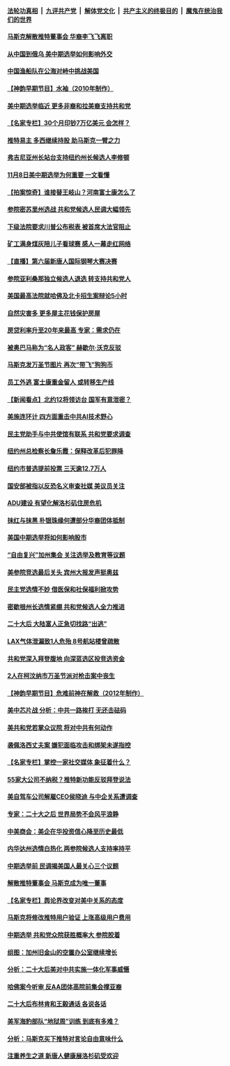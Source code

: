 ####  [法轮功真相](../../../../basic/blob/master/README.md?t=11020901) &nbsp;|&nbsp; [九评共产党](../../../../9ping.md/blob/master/README.md?t=11020901) &nbsp;|&nbsp; [解体党文化](../../../../jtdwh.md/blob/master/README.md?t=11020901)  &nbsp;|&nbsp; [共产主义的终极目的](../../../../gczydzjmd.md/blob/master/README.md?t=11020901) &nbsp;|&nbsp; [魔鬼在统治我们的世界](../../../../mgztzwmdsj.md/blob/master/README.md?t=11020901) 

#### [马斯克解散推特董事会 华裔李飞飞离职](../pages/nsc412/n13857393.md?t=11020901) 

#### [从中国到俄乌 美中期选举如何影响外交](../pages/nsc412/n13857380.md?t=11020901) 

#### [中国渔船队在公海对峙中挑战美国](../pages/nsc412/n13857254.md?t=11020901) 

#### [【神韵早期节目】水袖（2010年制作）](../pages/nsc412/n13857207.md?t=11020901) 

#### [美中期选举临近 更多非裔和拉美裔支持共和党](../pages/nsc412/n13857256.md?t=11020901) 

#### [【名家专栏】30个月印钞7万亿美元 会怎样？](../pages/nsc412/n13857173.md?t=11020901) 

#### [推特易主 多西继续持股 助马斯克一臂之力](../pages/nsc412/n13857318.md?t=11020901) 

#### [弗吉尼亚州长站台支持纽约州长候选人李修顿](../pages/nsc412/n13856880.md?t=11020901) 

#### [11月8日美中期选举为何重要 一文看懂](../pages/nsc412/n13857288.md?t=11020901) 

#### [【拍案惊奇】谁接替王岐山？河南富士康怎么了](../pages/nsc412/n13857226.md?t=11020901) 

#### [参院密苏里州选战 共和党候选人民调大幅领先](../pages/nsc412/n13857301.md?t=11020901) 

#### [下级法院要求川普公布税表 被首席大法官阻止](../pages/nsc412/n13857293.md?t=11020901) 

#### [矿工满身煤灰陪儿子看球赛 感人一幕走红网络](../pages/nsc412/n13856940.md?t=11020901) 

#### [【直播】第六届新唐人国际钢琴大赛决赛](../pages/nsc412/n13855860.md?t=11020901) 

#### [参院亚利桑那独立候选人退选 转支持共和党人](../pages/nsc412/n13857265.md?t=11020901) 

#### [美国最高法院就哈佛及北卡招生案辩论5小时](../pages/nsc412/n13856870.md?t=11020901) 

#### [自然灾害多 更多屋主花钱保护房屋](../pages/nsc412/n13857280.md?t=11020901) 

#### [房贷利率升至20年来最高 专家：需求仍在](../pages/nsc412/n13857277.md?t=11020901) 

#### [被奥巴马称为“名人政客” 赫歇尔‧沃克反驳](../pages/nsc412/n13857171.md?t=11020901) 

#### [马斯克发万圣节图片 再次“带飞”狗狗币](../pages/nsc412/n13857202.md?t=11020901) 

#### [员工外逃 富士康重金留人 或转移生产线](../pages/nsc412/n13857153.md?t=11020901) 

#### [【新闻看点】北约12将领访台 国军有意泄密？](../pages/nsc412/n13856684.md?t=11020901) 

#### [美施连环计 四方面重击中共AI技术野心](../pages/nsc412/n13856034.md?t=11020901) 

#### [民主党助手与中共使馆有联系 共和党要求调查](../pages/nsc412/n13856850.md?t=11020901) 

#### [纽约州总检察长詹乐霞：保释改革后犯罪降](../pages/nsc412/n13856886.md?t=11020901) 

#### [纽约市普选提前投票 三天逾12.7万人](../pages/nsc412/n13856848.md?t=11020901) 

#### [国安部被指以反恐名义审查社媒 美议员关注](../pages/nsc412/n13856661.md?t=11020901) 

#### [ADU建设 有望化解洛杉矶住房危机](../pages/nsc412/n13856938.md?t=11020901) 

#### [抹红与抹黑 朴银珠缘何遭部分华裔团体抵制](../pages/nsc412/n13856921.md?t=11020901) 

#### [美国中期选举将如何影响股市](../pages/nsc412/n13856652.md?t=11020901) 

#### [“自由复兴”加州集会 关注选举及教育等议题](../pages/nsc412/n13856749.md?t=11020901) 

#### [美参院竞选最后关头 宾州大报发声挺奥兹](../pages/nsc412/n13856690.md?t=11020901) 

#### [民主党选情不妙 借医保和社保福利掀攻势](../pages/nsc412/n13856735.md?t=11020901) 

#### [密歇根州长选情紧绷 共和党候选人全力推进](../pages/nsc412/n13856588.md?t=11020901) 

#### [二十大后 大陆富人正急切找路“出逃”](../pages/nsc412/n13856738.md?t=11020901) 

#### [LAX气体泄漏致1人危殆 8号航站楼曾疏散](../pages/nsc412/n13856723.md?t=11020901) 

#### [共和党深入拜登腹地 向深蓝选区投竞选资金](../pages/nsc412/n13856636.md?t=11020901) 

#### [2人在柯汶纳市万圣节派对枪击案中丧生](../pages/nsc412/n13856710.md?t=11020901) 

#### [【神韵早期节目】危难前神在解救（2012年制作）](../pages/nsc412/n13856629.md?t=11020901) 

#### [美中芯片战 分析：中共一路挨打 无还击砝码](../pages/nsc412/n13856640.md?t=11020901) 

#### [美共和党若掌众议院 将对中共有何动作](../pages/nsc412/n13856657.md?t=11020901) 

#### [袭佩洛西丈夫案 嫌犯面临攻击和绑架未遂指控](../pages/nsc412/n13856643.md?t=11020901) 

#### [【名家专栏】掌控一家社交媒体 象征着什么？](../pages/nsc412/n13856470.md?t=11020901) 

#### [55家大公司不纳税？推特新功能反驳拜登说法](../pages/nsc412/n13856654.md?t=11020901) 

#### [美自驾车公司解雇CEO侯晓迪 与中企关系遭调查](../pages/nsc412/n13856625.md?t=11020901) 

#### [专家：二十大之后 世界局势不会风平浪静](../pages/nsc412/n13856594.md?t=11020901) 

#### [中美商会：美企在华投资信心降至历史最低](../pages/nsc412/n13856637.md?t=11020901) 

#### [内华达州选情白热化 两参院候选人支持率持平](../pages/nsc412/n13856599.md?t=11020901) 

#### [中期选举前 民调揭美国人最关心三个议题](../pages/nsc412/n13856555.md?t=11020901) 

#### [解散推特董事会 马斯克成为唯一董事](../pages/nsc412/n13856604.md?t=11020901) 

#### [【名家专栏】舆论界改变对美中关系的态度](../pages/nsc412/n13856471.md?t=11020901) 

#### [马斯克将修改推特用户验证 上涨高级用户费用](../pages/nsc412/n13856548.md?t=11020901) 

#### [中期选举 共和党众院获胜概率大 参院胶着](../pages/nsc412/n13856591.md?t=11020901) 

#### [组图：加州旧金山的空置办公室继续增长](../pages/nsc412/n13856414.md?t=11020901) 

#### [分析：二十大后美对中共实施一体化军事威慑](../pages/nsc412/n13856552.md?t=11020901) 

#### [哈佛案今听审 反AA团体高院前集会撑亚裔](../pages/nsc412/n13856128.md?t=11020901) 

#### [二十大后布林肯和王毅通话 各说各话](../pages/nsc412/n13856526.md?t=11020901) 

#### [美军海豹部队“地狱周”训练 到底有多难？](../pages/nsc412/n13856511.md?t=11020901) 

#### [分析：马斯克买下推特对言论自由意味什么](../pages/nsc412/n13856449.md?t=11020901) 

#### [注重养生之道 新唐人健康展洛杉矶受欢迎](../pages/nsc412/n13855968.md?t=11020901) 

